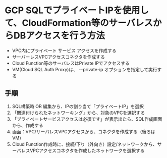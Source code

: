 # GCP SQLでプライベートIPを使用して、CloudFormation等のサーバレスからDBアクセスを行う方法


- VPC内にプライベート サービス アクセスを作成する
- サーバーレスVPCアクセスコネクタを作成する
- Cloud Function等のサーバレスはPrivate IPでアクセスする
- VM(Cloud SQL Auth Proxy)は、 --private-ip オプションを指定して実行する

## 手順

1. SQL構築時 OR 編集から、IPの割り当て「プライベートIP」を選択
2. 「関連付けられたネットワーキング」から、対象のVPCを選択する
3. 「プライベートサービスアクセスは必須です」が表示出たら、SQL作成画面から、作成する
4. 画面：VPC/サーバレスVPCアクセスから、コネクタを作成する（後ろはVM）
5. Cloud Function作成時に、接続/下り（外向き）設定/ネットワークから、サーバレスVPCアクセスコネクタを作成したネットワークを選択する